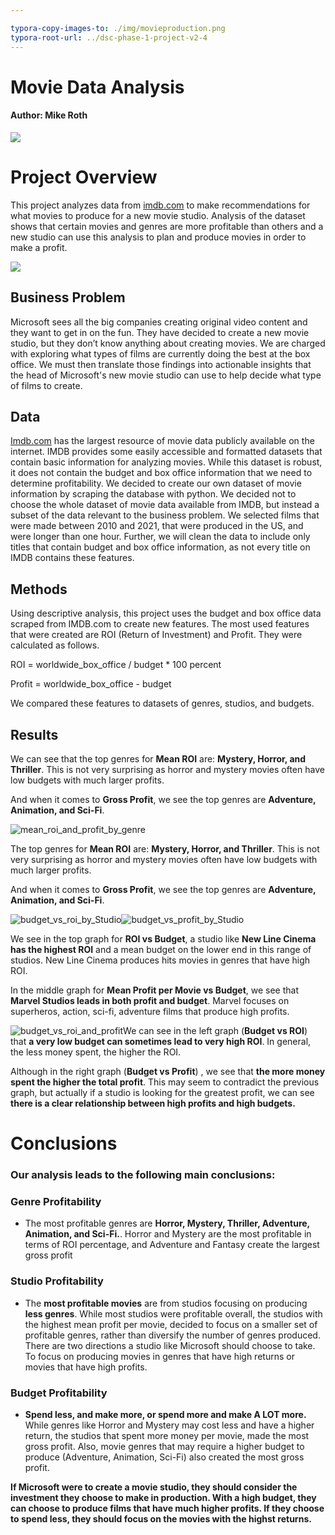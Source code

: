 ```yaml
---

typora-copy-images-to: ./img/movieproduction.png
typora-root-url: ../dsc-phase-1-project-v2-4
---
```


# Movie Data Analysis

#### Author: Mike Roth

![](img/movieproduction.png)

# Project Overview

This project analyzes data from [imdb.com](https://imdb.com/) to make recommendations for what movies to produce for a new movie studio. Analysis of the dataset shows that certain movies and genres are more profitable than others and a new studio can use this analysis to plan and produce movies in order to make a profit.

![](img/MicrosoftLogo.png)

## Business Problem

Microsoft sees all the big companies creating original video content and they want to get in on the fun. They have decided to create a new movie studio, but they don’t know anything about creating movies. We are charged with exploring what types of films are currently doing the best at the box office. We must then translate those findings into actionable insights that the head of Microsoft's new movie studio can use to help decide what type of films to create.

## Data

[Imdb.com](https://imdb.com/) has the largest resource of movie data publicly available on the internet. IMDB provides some easily accessible and formatted datasets that contain basic information for analyzing movies. While this dataset is robust, it does not contain the budget and box office information that we need to determine profitability. We decided to create our own dataset of movie information by scraping the database with python. We decided not to choose the whole dataset of movie data available from IMDB, but instead a subset of the data relevant to the business problem. We selected films that were made between 2010 and 2021, that were produced in the US, and were longer than one hour. Further, we will clean the data to include only titles that contain budget and box office information, as not every title on IMDB contains these features.

## Methods

Using descriptive analysis, this project uses the budget and box office data scraped from IMDB.com to create new features. The most used features that were created are ROI (Return of Investment) and Profit. They were calculated as follows.

ROI = worldwide_box_office / budget  * 100 percent

Profit = worldwide_box_office - budget

We compared these features to datasets of genres, studios, and budgets.

## Results

We can see that the top genres for **Mean ROI** are: **Mystery, Horror, and Thriller**. This is not very surprising as horror and mystery movies often have low budgets with much larger profits.

And when it comes to **Gross Profit**, we see the top genres are **Adventure, Animation, and Sci-Fi**.

![mean_roi_and_profit_by_genre](/img/mean_roi_and_profit_by_genre.png)

The top genres for **Mean ROI** are: **Mystery, Horror, and Thriller**. This is not very surprising as horror and mystery movies often have low budgets with much larger profits.

And when it comes to **Gross Profit**, we see the top genres are **Adventure, Animation, and Sci-Fi**.



![budget_vs_roi_by_Studio](/img/budget_vs_roi_by_Studio.png)![budget_vs_profit_by_Studio](/img/budget_vs_profit_by_Studio.png)

We see in the top graph for **ROI vs Budget**, a studio like **New Line Cinema has the highest ROI** and a mean budget on the lower end in this range of studios. New Line Cinema produces hits movies in genres that have high ROI.

In the middle graph for **Mean Profit per Movie vs Budget**, we see that **Marvel Studios leads in both profit and budget**. Marvel focuses on superheros, action, sci-fi, adventure films that produce high profits.



![budget_vs_roi_and_profit](/img/budget_vs_roi_and_profit.png)We can see in the left graph (**Budget vs ROI**) that **a very low budget can sometimes lead to very high ROI**. In general, the less money spent, the higher the ROI.

Although in the right graph (**Budget vs Profit**) , we see that **the more money spent the higher the total profit**. This may seem to contradict the previous graph, but actually if a studio is looking for the greatest profit, we can see **there is a clear relationship between high profits and high budgets.**



# Conclusions

### Our analysis leads to the following main conclusions:

### Genre Profitability

- The most profitable genres are **Horror, Mystery, Thriller, Adventure, Animation, and Sci-Fi.**. Horror and Mystery are the most profitable in terms of ROI percentage, and Adventure and Fantasy create the largest gross profit

### Studio Profitability

- The **most profitable movies** are from studios focusing on producing **less genres**. While most studios were profitable overall, the studios with the highest mean profit per movie, decided to focus on a smaller set of profitable genres, rather than diversify the number of genres produced. There are two directions a studio like Microsoft should choose to take. To focus on producing movies in genres that have high returns or movies that have high profits.

### Budget Profitability

- **Spend less, and make more, or spend more and make A LOT more.** While genres like Horror and Mystery may cost less and have a higher return, the studios that spent more money per movie, made the most gross profit. Also, movie genres that may require a higher budget to produce (Adventure, Animation, Sci-Fi) also created the most gross profit.

**If Microsoft were to create a movie studio, they should consider the investment they choose to make in production. With a high budget, they can choose to produce films that have much higher profits. If they choose to spend less, they should focus on the movies with the highst returns.**
